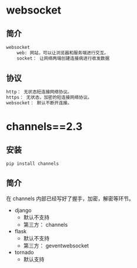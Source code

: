 # websocket
## 简介
```bash
websocket
	web: 网站，可以让浏览器和服务端进行交互。
	socket： 让网络两端创建连接病进行收发数据
```

## 协议

```bash
http： 无状态短连接网络协议。
https： 无状态，加密的短连接网络协议。
websocket： 默认不断开连接。
```



# channels==2.3

## 安装

`pip install channels`

## 简介

 在 channels 内部已经写好了握手，加密，解密等环节。

- django
  - 默认不支持
  - 第三方： channels
- flask
  - 默认不支持
  - 第三方： geventwebsocket
- tornado
  - 默认支持






